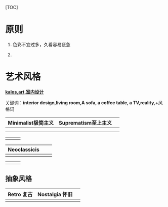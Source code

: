 [TOC]

# 原则

1. 色彩不宜过多，久看容易疲惫

2. 

# 艺术风格

**[kalos,art,室内设计](https://lib.kalos.art/topic?model=1&topic=106&type=genre)**

关键词：**interior design,living room,A sofa, a coffee table, a TV,reality**,+风格词

| Minimalist极简主义 | Suprematism至上主义 |      |
| ------------------ | ------------------- | ---- |
|                    |                     |      |
|                    |                     |      |

|      |      |      |
| ---- | ---- | ---- |
|      |      |      |

| **Neoclassicis** |      |      |
| ---------------- | ---- | ---- |
|                  |      |      |

|      |      |      |
| ---- | ---- | ---- |
|      |      |      |

## 抽象风格

| Retro 复古 | Nostalgia 怀旧 |      |
| ---------- | -------------- | ---- |
|            |                |      |

